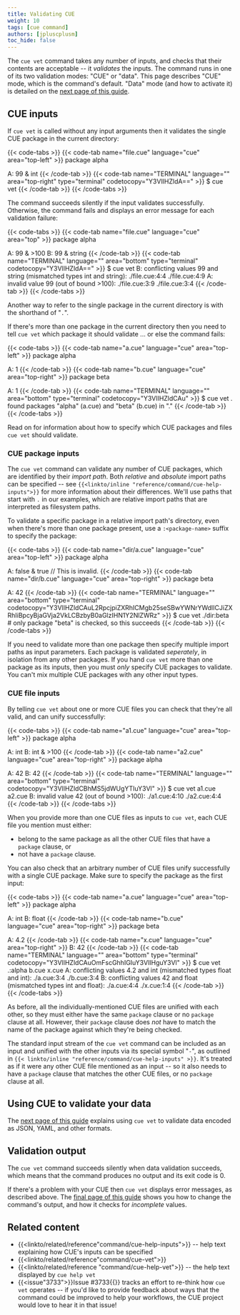 ```yaml
---
title: Validating CUE
weight: 10
tags: [cue command]
authors: [jpluscplusm]
toc_hide: false
---
```


The `cue vet` command takes any number of inputs, and checks that their
contents are acceptable -- it *validates* the inputs. The command runs in one
of its two validation modes: "CUE" or "data". This page describes "CUE" mode,
which is the command's default. "Data" mode (and how to activate it) is
detailed on the [next page of this guide]({{<relref"validate-data">}}).

## CUE inputs

If `cue vet` is called without any input arguments then it validates the single
CUE package in the current directory:

{{< code-tabs >}}
{{< code-tab name="file.cue" language="cue" area="top-left" >}}
package alpha

A: 99 & int
{{< /code-tab >}}
{{< code-tab name="TERMINAL" language="" area="top-right" type="terminal" codetocopy="Y3VlIHZldA==" >}}
$ cue vet
{{< /code-tab >}}
{{< /code-tabs >}}

The command succeeds silently if the input validates successfully.
Otherwise, the command fails and displays an error message for each validation failure:

{{< code-tabs >}}
{{< code-tab name="file.cue" language="cue" area="top" >}}
package alpha

A: 99 & >100
B: 99 & string
{{< /code-tab >}}
{{< code-tab name="TERMINAL" language="" area="bottom" type="terminal" codetocopy="Y3VlIHZldA==" >}}
$ cue vet
B: conflicting values 99 and string (mismatched types int and string):
    ./file.cue:4:4
    ./file.cue:4:9
A: invalid value 99 (out of bound >100):
    ./file.cue:3:9
    ./file.cue:3:4
{{< /code-tab >}}
{{< /code-tabs >}}

Another way to refer to the single package in the current directory is with the
shorthand of "`.`".

If there's more than one package in the current directory then you need to tell
`cue vet` which package it should validate ... or else the command fails:

{{< code-tabs >}}
{{< code-tab name="a.cue" language="cue" area="top-left" >}}
package alpha

A: 1
{{< /code-tab >}}
{{< code-tab name="b.cue" language="cue" area="top-right" >}}
package beta

A: 1
{{< /code-tab >}}
{{< code-tab name="TERMINAL" language="" area="bottom" type="terminal" codetocopy="Y3VlIHZldCAu" >}}
$ cue vet .
found packages "alpha" (a.cue) and "beta" (b.cue) in "."
{{< /code-tab >}}
{{< /code-tabs >}}

Read on for information about how to specify which CUE packages and files `cue
vet` should validate.

### CUE package inputs

The `cue vet` command can validate any number of CUE packages, which are
identified by their *import path*.
Both *relative* and *absolute* import paths can be specified -- see
`{{<linkto/inline "reference/command/cue-help-inputs">}}` for more information
about their differences. We'll use paths that start with `.` in our examples,
which are relative import paths that are interpreted as filesystem paths.

To validate a specific package in a relative import path's directory, even when
there's more than one package present, use a `:<package-name>` suffix to
specify the package:

{{< code-tabs >}}
{{< code-tab name="dir/a.cue" language="cue" area="top-left" >}}
package alpha

A: false & true // This is invalid.
{{< /code-tab >}}
{{< code-tab name="dir/b.cue" language="cue" area="top-right" >}}
package beta

A: 42
{{< /code-tab >}}
{{< code-tab name="TERMINAL" language="" area="bottom" type="terminal" codetocopy="Y3VlIHZldCAuL2RpcjpiZXRhICMgb25seSBwYWNrYWdlICJiZXRhIiBpcyBjaGVja2VkLCBzbyB0aGlzIHN1Y2NlZWRz" >}}
$ cue vet ./dir:beta # only package "beta" is checked, so this succeeds
{{< /code-tab >}}
{{< /code-tabs >}}

If you need to validate more than one package then specify multiple import
paths as input parameters. Each package is validated *seperately*, in isolation
from any other packages. If you hand `cue vet` more than one package as its
inputs, then you must *only* specify CUE packages to validate. You can't mix
multiple CUE packages with any other input types.

### CUE file inputs

By telling `cue vet` about one or more CUE files you can check that they're all
valid, and can unify successfully:

{{< code-tabs >}}
{{< code-tab name="a1.cue" language="cue" area="top-left" >}}
package alpha

A: int
B: int & >100
{{< /code-tab >}}
{{< code-tab name="a2.cue" language="cue" area="top-right" >}}
package alpha

A: 42
B: 42
{{< /code-tab >}}
{{< code-tab name="TERMINAL" language="" area="bottom" type="terminal" codetocopy="Y3VlIHZldCBhMS5jdWUgYTIuY3Vl" >}}
$ cue vet a1.cue a2.cue
B: invalid value 42 (out of bound >100):
    ./a1.cue:4:10
    ./a2.cue:4:4
{{< /code-tab >}}
{{< /code-tabs >}}

When you provide more than one CUE files as inputs to `cue vet`,
each CUE file you mention must either:

- belong to the same package as all the other CUE files that have a `package`
  clause, or
- not have a `package` clause.

You can also check that an arbitrary number of CUE files unify successfully
with a single CUE package.
Make sure to specify the package as the first input:

{{< code-tabs >}}
{{< code-tab name="a.cue" language="cue" area="top-left" >}}
package alpha

A: int
B: float
{{< /code-tab >}}
{{< code-tab name="b.cue" language="cue" area="top-right" >}}
package beta

A: 4.2
{{< /code-tab >}}
{{< code-tab name="x.cue" language="cue" area="top-right" >}}
B: 42
{{< /code-tab >}}
{{< code-tab name="TERMINAL" language="" area="bottom" type="terminal" codetocopy="Y3VlIHZldCAuOmFscGhhIGIuY3VlIHguY3Vl" >}}
$ cue vet .:alpha b.cue x.cue
A: conflicting values 4.2 and int (mismatched types float and int):
    ./a.cue:3:4
    ./b.cue:3:4
B: conflicting values 42 and float (mismatched types int and float):
    ./a.cue:4:4
    ./x.cue:1:4
{{< /code-tab >}}
{{< /code-tabs >}}

As before, all the individually-mentioned CUE files are unified with each
other, so they must either have the same `package` clause or no
`package` clause at all. However, their `package` clause does *not* have to
match the name of the package against which they're being checked.

The standard input stream of the `cue vet` command can be included as an input
and unified with the other inputs via its special symbol "`-`", as outlined in
`{{< linkto/inline "reference/command/cue-help-inputs" >}}`.
It's treated as if it were any other CUE file mentioned as an input -- so it
also needs to have a `package` clause that matches the other CUE files, or no
`package` clause at all.

## Using CUE to validate your data

The [next page of this guide]({{<relref"validate-data">}}) explains using `cue
vet` to validate data encoded as JSON, YAML, and other formats.

## Validation output

The `cue vet` command succeeds silently when data validation succeeds, which
means that the command produces no output and its exit code is 0.

If there's a problem with your CUE then `cue vet` displays error messages, as
described above. The
[final page of this guide]({{<relref"output">}}) shows you how to change the
command's output, and how it checks for *incomplete* values.

## Related content

- {{<linkto/related/reference"command/cue-help-inputs">}} -- help text explaining how CUE's inputs can be specified
- {{<linkto/related/reference"command/cue-vet">}}
- {{<linkto/related/reference "command/cue-help-vet">}} -- the help text displayed by `cue help vet`
- {{<issue"3733">}}Issue #3733{{</issue>}} tracks an effort to re-think how
  `cue vet` operates -- if you'd like to provide feedback about ways that the
  command could be improved to help your workflows, the CUE project would love
  to hear it in that issue!
